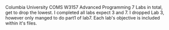 Columbia University COMS W3157 Advanced Programming 
7 Labs in total, get to drop the lowest. 
I completed all labs expect 3 and 7. I dropped Lab 3, however only manged to do part1 of lab7.
Each lab's objective is included within it's files. 
